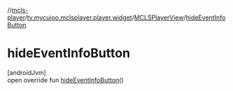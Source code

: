 //[mcls-player](../../../index.md)/[tv.mycujoo.mclsplayer.player.widget](../index.md)/[MCLSPlayerView](index.md)/[hideEventInfoButton](hide-event-info-button.md)

# hideEventInfoButton

[androidJvm]\
open override fun [hideEventInfoButton](hide-event-info-button.md)()
